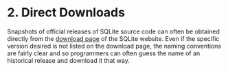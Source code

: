 # 2\. Direct Downloads


Snapshots of official releases of SQLite source code can often
be obtained directly from the [download page](download.html) of the SQLite website.
Even if the specific version desired is not listed on the download page,
the naming conventions are fairly clear and so programmers can often
guess the name of an historical release and download it that way.



